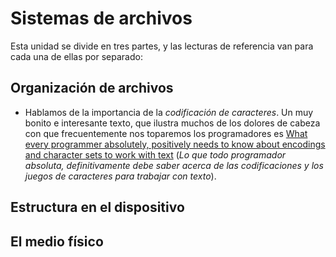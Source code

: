 # Sistemas de archivos

Esta unidad se divide en tres partes, y las lecturas de referencia van
para cada una de ellas por separado:

## Organización de archivos

- Hablamos de la importancia de la _codificación de caracteres_. Un
  muy bonito e interesante texto, que ilustra muchos de los dolores de
  cabeza con que frecuentemente nos toparemos los programadores es
  [What every programmer absolutely, positively needs to know about encodings and character sets to work with text](http://kunststube.net/encoding/)
  (_Lo que todo programador absoluta, definitivamente debe saber
  acerca de las codificaciones y los juegos de caracteres para
  trabajar con texto_).

## Estructura en el dispositivo



## El medio físico
